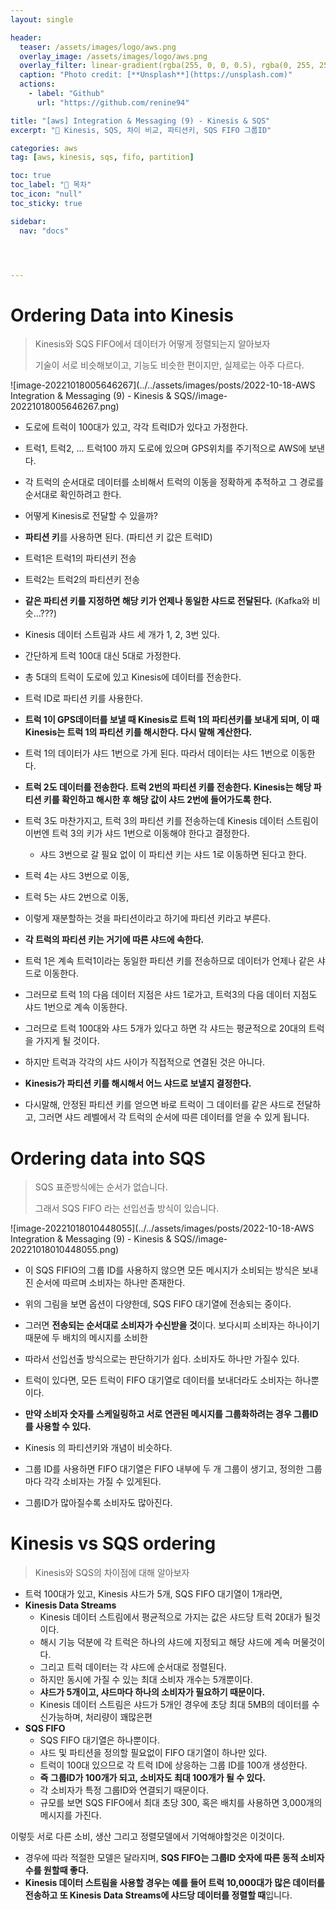 ```yaml
---
layout: single

header:
  teaser: /assets/images/logo/aws.png
  overlay_image: /assets/images/logo/aws.png
  overlay_filter: linear-gradient(rgba(255, 0, 0, 0.5), rgba(0, 255, 255, 0.5))
  caption: "Photo credit: [**Unsplash**](https://unsplash.com)"
  actions:
    - label: "Github"
      url: "https://github.com/renine94"

title: "[aws] Integration & Messaging (9) - Kinesis & SQS"
excerpt: "🚀 Kinesis, SQS, 차이 비교, 파티션키, SQS FIFO 그룹ID"

categories: aws
tag: [aws, kinesis, sqs, fifo, partition]

toc: true
toc_label: "📕 목차"
toc_icon: "null"
toc_sticky: true

sidebar:
  nav: "docs"




---
```


# Ordering Data into Kinesis

> Kinesis와 SQS FIFO에서 데이터가 어떻게 정렬되는지 알아보자
>
> 기술이 서로 비슷해보이고, 기능도 비슷한 편이지만, 실제로는 아주 다르다.

![image-20221018005646267](../../assets/images/posts/2022-10-18-AWS Integration & Messaging (9) - Kinesis & SQS//image-20221018005646267.png)

- 도로에 트럭이 100대가 있고, 각각 트럭ID가 있다고 가정한다.
- 트럭1, 트럭2, ... 트럭100 까지 도로에 있으며 GPS위치를 주기적으로 AWS에 보낸다.
- 각 트럭의 순서대로 데이터를 소비해서 트럭의 이동을 정확하게 추적하고 그 경로를 순서대로 확인하려고 한다.
- 어떻게 Kinesis로 전달할 수 있을까?
- **파티션 키**를 사용하면 된다. (파티션 키 값은 트럭ID)
- 트럭1은 트럭1의 파티션키 전송
- 트럭2는 트럭2의 파티션키 전송
- **같은 파티션 키를 지정하면 해당 키가 언제나 동일한 샤드로 전달된다.** (Kafka와 비슷...???)



- Kinesis 데이터 스트림과 샤드 세 개가 1, 2, 3번 있다.
- 간단하게 트럭 100대 대신 5대로 가정한다.
- 총 5대의 트럭이 도로에 있고 Kinesis에 데이터를 전송한다.
- 트럭 ID로 파티션 키를 사용한다.
- **트럭 1이 GPS데이터를 보낼 때 Kinesis로 트럭 1의 파티션키를 보내게 되며, 이 때 Kinesis는 트럭 1의 파티션 키를 해시한다. 다시 말해 계산한다.**
- 트럭 1의 데이터가 샤드 1번으로 가게 된다. 따라서 데이터는 샤드 1번으로 이동한다.
- **트럭 2도 데이터를 전송한다. 트럭 2번의 파티션 키를 전송한다. Kinesis는 해당 파티션 키를 확인하고 해시한 후 해당 값이 샤드 2번에 들어가도록 한다.**
- 트럭 3도 마찬가지고, 트럭 3의 파티션 키를 전송하는데 Kinesis 데이터 스트림이 이번엔 트럭 3의 키가 샤드 1번으로 이동해야 한다고 결정한다.
  - 샤드 3번으로 갈 필요 없이 이 파티션 키는 샤드 1로 이동하면 된다고 한다.
- 트럭 4는 샤드 3번으로 이동, 
- 트럭 5는 샤드 2번으로 이동,
- 이렇게 재분할하는 것을 파티션이라고 하기에 파티션 키라고 부른다.
- **각 트럭의 파티션 키는 거기에 따른 샤드에 속한다.**
- 트럭 1은 계속 트럭1이라는 동일한 파티션 키를 전송하므로 데이터가 언제나 같은 샤드로 이동한다.
- 그러므로 트럭 1의 다음 데이터 지점은 샤드 1로가고, 트럭3의 다음 데이터 지점도 샤드 1번으로 계속 이동한다.



- 그러므로 트럭 100대와 샤드 5개가 있다고 하면 각 샤드는 평균적으로 20대의 트럭을 가지게 될 것이다.
- 하지만 트럭과 각각의 샤드 사이가 직접적으로 연결된 것은 아니다.
- **Kinesis가 파티션 키를 해시해서 어느 샤드로 보낼지 결정한다.**
- 다시말해, 안정된 파티션 키를 얻으면 바로 트럭이 그 데이터를 같은 샤드로 전달하고, 그러면 샤드 레벨에서 각 트럭의 순서에 따른 데이터를 얻을 수 있게 됩니다.



# Ordering data into SQS

> SQS 표준방식에는 순서가 없습니다.
>
> 그래서 SQS FIFO 라는 선입선출 방식이 있습니다.

![image-20221018010448055](../../assets/images/posts/2022-10-18-AWS Integration & Messaging (9) - Kinesis & SQS//image-20221018010448055.png)

- 이 SQS FIFIO의 그룹 ID를 사용하지 않으면 모든 메시지가 소비되는 방식은 보내진 순서에 따르며 소비자는 하나만 존재한다.
- 위의 그림을 보면 옵션이 다양한데, SQS FIFO 대기열에 전송되는 중이다.
- 그러면 **전송되는 순서대로 소비자가 수신받을 것**이다. 보다시피 소비자는 하나이기 때문에 두 배치의 메시지를 소비한
- 따라서 선입선출 방식으로는 판단하기가 쉽다. 소비자도 하나만 가질수 있다.
- 트럭이 있다면, 모든 트럭이 FIFO 대기열로 데이터를 보내더라도 소비자는 하나뿐이다.



- **만약 소비자 숫자를 스케일링하고 서로 연관된 메시지를 그룹화하려는 경우 그룹ID를 사용할 수 있다.**
- Kinesis 의 파티션키와 개념이 비슷하다.
- 그룹 ID를 사용하면 FIFO 대기열은 FIFO 내부에 두 개 그룹이 생기고, 정의한 그룹마다 각각 소비자는 가질 수 있게된다.
- 그룹ID가 많아질수록 소비자도 많아진다.



# Kinesis vs SQS ordering

> Kinesis와 SQS의 차이점에 대해 알아보자

- 트럭 100대가 있고, Kinesis 샤드가 5개, SQS FIFO 대기열이 1개라면,
- **Kinesis Data Streams**
  - Kinesis 데이터 스트림에서 평균적으로 가지는 값은 샤드당 트럭 20대가 될것이다.
  - 해시 기능 덕분에 각 트럭은 하나의 샤드에 지정되고 해당 샤드에 계속 머물것이다.
  - 그리고 트럭 데이터는 각 샤드에 순서대로 정렬된다.
  - 하지만 동시에 가질 수 있는 최대 소비자 개수는 5개뿐이다.
  - **샤드가 5개이고, 샤드마다 하나의 소비자가 필요하기 때문이다.**
  - Kinesis 데이터 스트림은 샤드가 5개인 경우에 초당 최대 5MB의 데이터를 수신가능하며, 처리량이 꽤많은편
- **SQS FIFO**
  - SQS FIFO 대기열은 하나뿐이다.
  - 샤드 및 파티션을 정의할 필요없이 FIFO 대기열이 하나만 있다.
  - 트럭이 100대 있으므로 각 트럭 ID에 상응하는 그룹 ID를 100개 생성한다.
  - **즉 그룹ID가 100개가 되고, 소비자도 최대 100개가 될 수 있다.**
  - 각 소비자가 특정 그룹ID와 연결되기 때문이다.
  - 규모를 보면 SQS FIFO에서 최대 초당 300, 혹은 배치를 사용하면 3,000개의 메시지를 가진다.



이렇듯 서로 다른 소비, 생산 그리고 정렬모델에서 기억해야할것은 이것이다.

- 경우에 따라 적절한 모델은 달라지며, **SQS FIFO는 그룹ID 숫자에 따른 동적 소비자 수를 원할때 좋다.**
- **Kinesis 데이터 스트림을 사용할 경우는 예를 들어 트럭 10,000대가 많은 데이터를 전송하고 또 Kinesis Data Streams에 샤드당 데이터를 정렬할 때**입니다.



